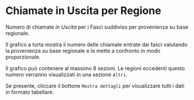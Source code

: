 # Chiamate in Uscita per Regione 

Numero di chiamate *in Uscita* per i Fasci suddiviso per provenienza
su base regionale.

Il grafico a torta mostra il numero delle chiamate entrate dai fasci
 valutando la provenienza su base regionale e le mette a confronto
in modo proporzionale.

Il grafico può contenere al massimo 8 sezioni. Le regioni eccedenti questo numero
verranno visualizzati in una sezione `Altri`.

Se presente, cliccare il bottone `Mostra dettagli` per visualizzare tutti i dati
in formato tabellare.

